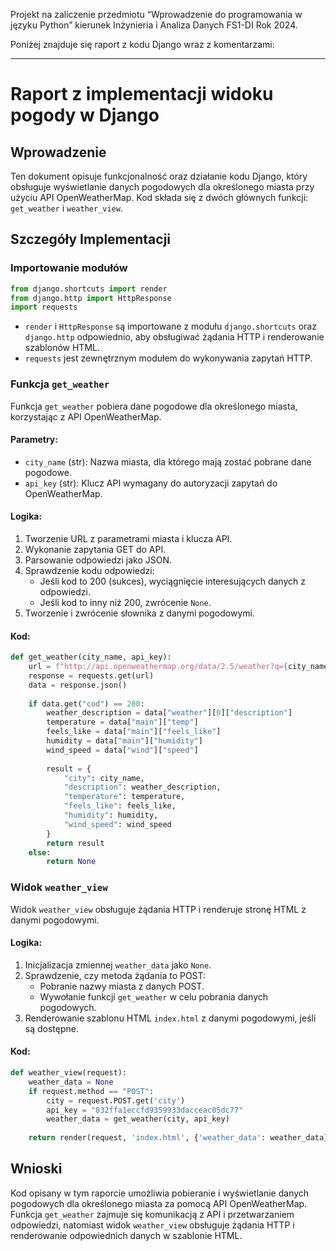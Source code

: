 Projekt na zaliczenie przedmiotu “Wprowadzenie do programowania w języku Python” kierunek Inżynieria i Analiza Danych FS1-DI Rok 2024.

Poniżej znajduje się raport z kodu Django wraz z komentarzami:

---

# Raport z implementacji widoku pogody w Django

## Wprowadzenie

Ten dokument opisuje funkcjonalność oraz działanie kodu Django, który obsługuje wyświetlanie danych pogodowych dla określonego miasta przy użyciu API OpenWeatherMap. Kod składa się z dwóch głównych funkcji: `get_weather` i `weather_view`.

## Szczegóły Implementacji

### Importowanie modułów

```python
from django.shortcuts import render
from django.http import HttpResponse
import requests
```

- `render` i `HttpResponse` są importowane z modułu `django.shortcuts` oraz `django.http` odpowiednio, aby obsługiwać żądania HTTP i renderowanie szablonów HTML.
- `requests` jest zewnętrznym modułem do wykonywania zapytań HTTP.

### Funkcja `get_weather`

Funkcja `get_weather` pobiera dane pogodowe dla określonego miasta, korzystając z API OpenWeatherMap.

#### Parametry:

- `city_name` (str): Nazwa miasta, dla którego mają zostać pobrane dane pogodowe.
- `api_key` (str): Klucz API wymagany do autoryzacji zapytań do OpenWeatherMap.

#### Logika:

1. Tworzenie URL z parametrami miasta i klucza API.
2. Wykonanie zapytania GET do API.
3. Parsowanie odpowiedzi jako JSON.
4. Sprawdzenie kodu odpowiedzi:
    - Jeśli kod to 200 (sukces), wyciągnięcie interesujących danych z odpowiedzi.
    - Jeśli kod to inny niż 200, zwrócenie `None`.
5. Tworzenie i zwrócenie słownika z danymi pogodowymi.

#### Kod:

```python
def get_weather(city_name, api_key):
    url = f"http://api.openweathermap.org/data/2.5/weather?q={city_name}&appid={api_key}&units=metric"
    response = requests.get(url)
    data = response.json()
    
    if data.get("cod") == 200:
        weather_description = data["weather"][0]["description"]
        temperature = data["main"]["temp"]
        feels_like = data["main"]["feels_like"]
        humidity = data["main"]["humidity"]
        wind_speed = data["wind"]["speed"]
        
        result = {
            "city": city_name,
            "description": weather_description,
            "temperature": temperature,
            "feels_like": feels_like,
            "humidity": humidity,
            "wind_speed": wind_speed
        }
        return result
    else:
        return None
```

### Widok `weather_view`

Widok `weather_view` obsługuje żądania HTTP i renderuje stronę HTML z danymi pogodowymi.

#### Logika:

1. Inicjalizacja zmiennej `weather_data` jako `None`.
2. Sprawdzenie, czy metoda żądania to POST:
    - Pobranie nazwy miasta z danych POST.
    - Wywołanie funkcji `get_weather` w celu pobrania danych pogodowych.
3. Renderowanie szablonu HTML `index.html` z danymi pogodowymi, jeśli są dostępne.

#### Kod:

```python
def weather_view(request):
    weather_data = None
    if request.method == "POST":
        city = request.POST.get('city')
        api_key = "832ffa1eccfd9359933dacceac05dc77"
        weather_data = get_weather(city, api_key)
        
    return render(request, 'index.html', {'weather_data': weather_data})
```

## Wnioski

Kod opisany w tym raporcie umożliwia pobieranie i wyświetlanie danych pogodowych dla określonego miasta za pomocą API OpenWeatherMap. Funkcja `get_weather` zajmuje się komunikacją z API i przetwarzaniem odpowiedzi, natomiast widok `weather_view` obsługuje żądania HTTP i renderowanie odpowiednich danych w szablonie HTML.

